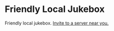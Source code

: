 # Friendly Local Jukebox
Friendly local jukebox. [Invite to a server near you.](https://discord.com/api/oauth2/authorize?client_id=987887529288167465&permissions=3147776&scope=bot%20applications.commands)